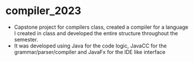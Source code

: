 # compiler_2023
- Capstone project for compilers class, created a compiler for a language I created in class and developed the entire structure throughout the semester. 
- It was developed using Java for the code logic, JavaCC for the grammar/parser/compiler and JavaFx for the IDE like interface

